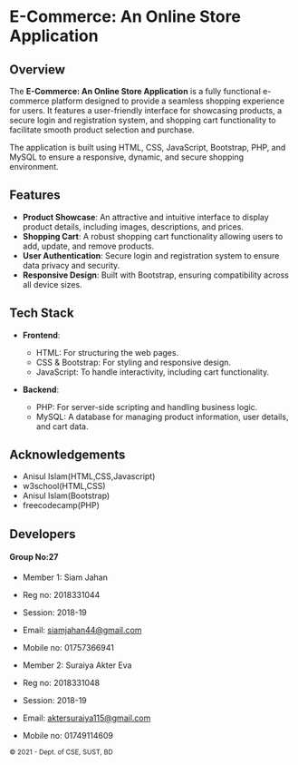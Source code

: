 # E-Commerce: An Online Store Application

## Overview

The **E-Commerce: An Online Store Application** is a fully functional e-commerce platform designed to provide a seamless shopping experience for users. It features a user-friendly interface for showcasing products, a secure login and registration system, and shopping cart functionality to facilitate smooth product selection and purchase. 

The application is built using HTML, CSS, JavaScript, Bootstrap, PHP, and MySQL to ensure a responsive, dynamic, and secure shopping environment.

## Features

- **Product Showcase**: An attractive and intuitive interface to display product details, including images, descriptions, and prices.
- **Shopping Cart**: A robust shopping cart functionality allowing users to add, update, and remove products.
- **User Authentication**: Secure login and registration system to ensure data privacy and security.
- **Responsive Design**: Built with Bootstrap, ensuring compatibility across all device sizes.

## Tech Stack

- **Frontend**: 
  - HTML: For structuring the web pages.
  - CSS & Bootstrap: For styling and responsive design.
  - JavaScript: To handle interactivity, including cart functionality.

- **Backend**:
  - PHP: For server-side scripting and handling business logic.
  - MySQL: A database for managing product information, user details, and cart data.

## Acknowledgements
- Anisul Islam(HTML,CSS,Javascript)
- w3school(HTML,CSS)
- Anisul Islam(Bootstrap)
- freecodecamp(PHP)

Developers
----------
#### Group No:27

- Member 1: Siam Jahan
- Reg no: 2018331044
- Session: 2018-19
- Email: siamjahan44@gmail.com
- Mobile no: 01757366941

- Member 2: Suraiya Akter Eva
- Reg no: 2018331048
- Session: 2018-19
- Email: aktersuraiya115@gmail.com
- Mobile no: 01749114609

<small>&copy; 2021 - Dept. of CSE, SUST, BD</small>
